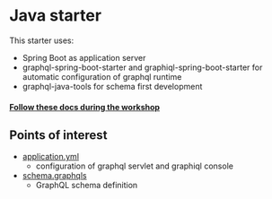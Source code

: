 # Java starter

This starter uses:

- Spring Boot as application server
- graphql-spring-boot-starter and graphiql-spring-boot-starter for automatic configuration of graphql runtime
- graphql-java-tools for schema first development

#### [Follow these docs during the workshop](/2_docs/backend.md)

## Points of interest

- [application.yml](/1_starter/java//src/main/resources/application.yml)
  - configuration of graphql servlet and graphiql console
- [schema.graphqls](/1_starter/java//src/main/resources/schema.graphqls)
  - GraphQL schema definition
